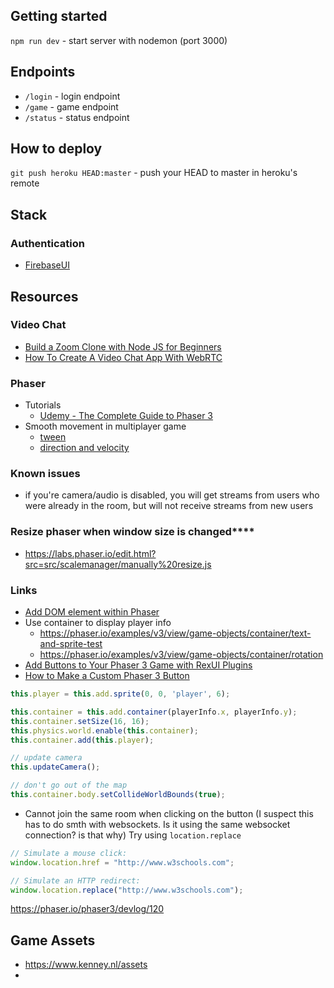 ## Getting started
`npm run dev` - start server with nodemon (port 3000)

## Endpoints
- `/login` - login endpoint
- `/game` - game endpoint
- `/status` - status endpoint

## How to deploy
`git push heroku HEAD:master` - push your HEAD to master in heroku's remote 

## Stack
### Authentication
- [FirebaseUI](https://firebase.google.com/docs/auth/web/firebaseui?authuser=0)

## Resources
### Video Chat
- [Build a Zoom Clone with Node JS for Beginners](https://youtu.be/ZVznzY7EjuY)
- [How To Create A Video Chat App With WebRTC](https://youtu.be/DvlyzDZDEq4)

### Phaser
- Tutorials
  - [Udemy - The Complete Guide to Phaser 3](https://www.udemy.com/course/game-development-in-js-the-complete-guide-w-phaser-3/)
- Smooth movement in multiplayer game
  - [tween](https://www.html5gamedevs.com/topic/21644-smooth-texture-movement-from-point-to-point/?do=findComment&comment=123395)
  - [direction and velocity](https://www.html5gamedevs.com/topic/21028-smooth-movement-in-multiplayer/?do=findComment&comment=119741)

### Known issues
- if you're camera/audio is disabled, you will get streams from users who were already in the room, but will not receive streams from new users

### Resize phaser when window size is **changed******
- https://labs.phaser.io/edit.html?src=src/scalemanager/manually%20resize.js


### Links
- [Add DOM element within Phaser](https://www.youtube.com/watch?v=y8_WqDX3MCo&ab_channel=Ourcade)
- Use container to display player info
  - https://phaser.io/examples/v3/view/game-objects/container/text-and-sprite-test
  - https://phaser.io/examples/v3/view/game-objects/container/rotation
- [Add Buttons to Your Phaser 3 Game with RexUI Plugins](https://youtu.be/SU2H903RJcE)
- [How to Make a Custom Phaser 3 Button](https://youtu.be/yWlILdKrbqQ)

```js
this.player = this.add.sprite(0, 0, 'player', 6);

this.container = this.add.container(playerInfo.x, playerInfo.y);
this.container.setSize(16, 16);
this.physics.world.enable(this.container);
this.container.add(this.player);

// update camera
this.updateCamera();

// don't go out of the map
this.container.body.setCollideWorldBounds(true);
```

- Cannot join the same room when clicking on the button (I suspect this has to do smth with websockets. Is it using the same websocket connection? is that why) Try using `location.replace`
```js
// Simulate a mouse click:
window.location.href = "http://www.w3schools.com";

// Simulate an HTTP redirect:
window.location.replace("http://www.w3schools.com");
```

https://phaser.io/phaser3/devlog/120

## Game Assets
- https://www.kenney.nl/assets
- 